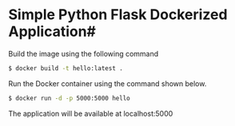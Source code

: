 # Simple Python Flask Dockerized Application#

Build the image using the following command

```bash
$ docker build -t hello:latest .
```

Run the Docker container using the command shown below.

```bash
$ docker run -d -p 5000:5000 hello
```

The application will be available at localhost:5000
